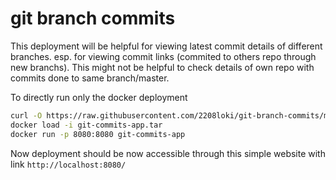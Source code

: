 # git branch commits

This deployment will be helpful for viewing latest commit details of different branches. esp. for viewing commit links (commited to others repo through new branchs). This might not be helpful to check details of own repo with commits done to same branch/master.

To directly run only the docker deployment
```bash
curl -O https://raw.githubusercontent.com/2208loki/git-branch-commits/main/git-commits-app.tar
docker load -i git-commits-app.tar
docker run -p 8080:8080 git-commits-app
```

Now deployment should be now accessible through this simple website with link  `http://localhost:8080/`
